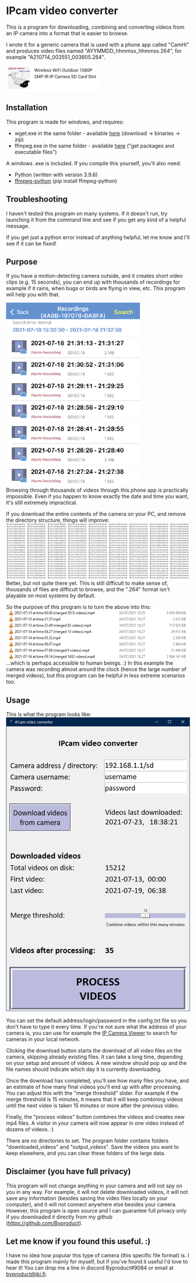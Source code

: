 # IPcam video converter
This is a program for downloading, combining and converting videos from an IP camera into a format that is easier to browse.

I wrote it for a generic camera that is used with a phone app called "CamHi" and produces video files named "AYYMMDD_hhmmss_hhmmss.264", for example "A210714_003551_003605.264". <br />

![image of the camera](https://github.com/Byproduct/IPCam-video-converter/blob/main/documentation/camera.png)





## Installation
This program is made for windows, and requires:
- wget.exe in the same folder - available [here](gnuwin32.sourceforge.net/packages/wget.htm) (download -> binaries -> zip)
- ffmpeg.exe in the same folder - available [here](https://ffmpeg.org/download.html) ("get packages and executable files")

A windows .exe is included. If you compile this yourself, you'll also need:
- Python (written with version 3.9.6)
- [ffmpeg-python](https://github.com/kkroening/ffmpeg-python) (pip install ffmpeg-python)


## Troubleshooting
I haven't tested this program on many systems. If it doesn't run, try launching it from the command line and see if you get any kind of a helpful message. 

If you get just a python error instead of anything helpful, let me know and I'll see if it can be fixed!

## Purpose

If you have a motion-detecting camera outside, and it creates short video clips (e.g. 15 seconds), you can end up with thousands of recordings for example if it rains, when bugs or birds are flying in view, etc. This program will help you with that.

![phone app screenshot](https://github.com/Byproduct/IPCam-video-converter/blob/main/documentation/phoneapp2.png)<br />
Browsing through thousands of videos through this phone app is practically impossible. Even if you happen to know exactly the date and time you want, it's still extremely impractical. 

If you download the entire contents of the camera on your PC, and remove the directory structure, things will improve:
![264 files](https://github.com/Byproduct/IPCam-video-converter/blob/main/documentation/264files.png)<br />
Better, but not quite there yet. This is still difficult to make sense of, thousands of files are difficult to browse, and the ".264" format isn't playable on most systems by default.

So the purpose of this program is to turn the above into this:
![mp4 files](https://github.com/Byproduct/IPCam-video-converter/blob/main/documentation/mp4files.png)<br />
...which is perhaps accessible to human beings. :) In this example the camera was recording almost around the clock (hence the large number of merged videos), but this program can be helpful in less extreme scenarios too.

## Usage
This is what the program looks like:<br />
![gui](https://github.com/Byproduct/IPCam-video-converter/blob/main/documentation/GUI.png)<br />

You can set the default address/login/password in the config.txt file so you don't have to type it every time. If you're not sure what the address of your camera is, you can use for example the [IP Camera Viewer](https://www.deskshare.com/ip-camera-viewer.aspx) to search for cameras in your local network.

Clicking the download button starts the download of all video files on the camera, skipping already existing files. It can take a long time, depending on your setup and amount of videos. A new window should pop up and the file names should indicate which day it is currently downloading.

Once the download has completed, you'll see how many files you have, and an estimate of how many final videos you'll end up with after processing. You can adjust this with the "merge threshold" slider. For example if the merge threshold is 15 minutes, it means that it will keep combining videos until the next video is taken 15 minutes or more after the previous video.

Finally, the "process videos" button combines the videos and creates new mp4 files. A visitor in your camera will now appear in one video instead of dozens of videos. :)

There are no directories to set. The program folder contains folders "downloaded_videos" and "output_videos". Save the videos you want to keep elsewhere, and you can clear these folders of the large data.

## Disclaimer (you have full privacy)
This program will not change anything in your camera and will not spy on you in any way. For example, it will not delete downloaded videos, it will not save any information (besides saving the video files locally on your computer), and it will not connect anywhere else besides your camera. However, this program is open source and I can guarantee full privacy only if you downloaded it directly from my github (https://github.com/Byproduct). 

## Let me know if you found this useful. :)
I have no idea how popular this type of camera (this specific file format) is. I made this program mainly for myself, but if you've found it useful I'd love to hear it! You can drop me a line in discord Byproduct#9084 or email at byproduct@iki.fi.
